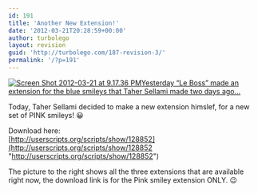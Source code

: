 ```yaml
---
id: 191
title: 'Another New Extension!'
date: '2012-03-21T20:28:59+00:00'
author: turbolego
layout: revision
guid: 'http://turbolego.com/187-revision-3/'
permalink: '/?p=191'
---
```


[![](https://turbolego.com/wp-content/uploads/2012/03/Screen-Shot-2012-03-21-at-9.17.36-PM.png "Screen Shot 2012-03-21 at 9.17.36 PM")](https://turbolego.com/wp-content/uploads/2012/03/Screen-Shot-2012-03-21-at-9.17.36-PM.png)[Yesterday “Le Boss” made an extension for the blue smileys that Taher Sellami made two days ago…](https://turbolego.com/new-extension/ "https://turbolego.com/new-extension/")

Today, Taher Sellami decided to make a new extension himslef, for a new set of PINK smileys! 😀

Download here:  
 [http://userscripts.org/scripts/show/128852](http://userscripts.org/scripts/show/128852 "http://userscripts.org/scripts/show/128852")

The picture to the right shows all the three extensions that are available right now, the download link is for the Pink smiley extension ONLY. 😉
